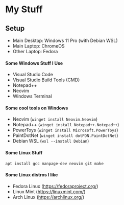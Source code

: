 # My Stuff

## Setup
- Main Desktop: Windows 11 Pro (with Debian WSL)
- Main Laptop: ChromeOS
- Other Laptop: Fedora

#### Some Windows Stuff I Use
- Visual Studio Code
- Visual Studio Build Tools (CMD)
- Notepad++
- Neovim
- Windows Terminal

#### Some cool tools on Windows
- Neovim (```winget install Neovim.Neovim```)
- Notepad++ (```winget install Notepad++.Notepad++```)
- PowerToys (```winget install Microsoft.PowerToys```)
- PaintDotNet (```winget install dotPDN.PaintDotNet```)
- Debian WSL (```wsl --install Debian```)

#### Some Linux Stuff
```apt install gcc manpage-dev neovim git make```

#### Some Linux distros I like
- Fedora Linux (https://fedoraproject.org/)
- Linux Mint (https://linuxmint.com/)
- Arch Linux (https://archlinux.org/)
